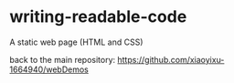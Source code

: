 # writing-readable-code
A static web page (HTML and CSS)

back to the main repository:
https://github.com/xiaoyixu-1664940/webDemos
